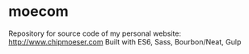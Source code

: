 # moecom
Repository for source code of my personal website:
http://www.chipmoeser.com
Built with ES6, Sass, Bourbon/Neat, Gulp
